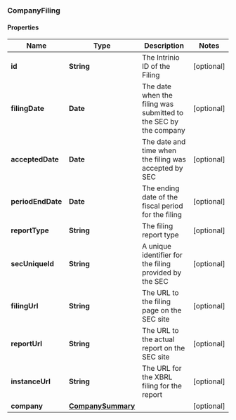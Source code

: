 ### CompanyFiling

#### Properties
Name | Type | Description | Notes
------------ | ------------- | ------------- | -------------
**id** | **String** | The Intrinio ID of the Filing | [optional] 
**filingDate** | **Date** | The date when the filing was submitted to the SEC by the company | [optional] 
**acceptedDate** | **Date** | The date and time when the filing was accepted by SEC | [optional] 
**periodEndDate** | **Date** | The ending date of the fiscal period for the filing | [optional] 
**reportType** | **String** | The filing report type | [optional] 
**secUniqueId** | **String** | A unique identifier for the filing provided by the SEC | [optional] 
**filingUrl** | **String** | The URL to the filing page on the SEC site | [optional] 
**reportUrl** | **String** | The URL to the actual report on the SEC site | [optional] 
**instanceUrl** | **String** | The URL for the XBRL filing for the report | [optional] 
**company** | [**CompanySummary**](CompanySummary.md) |  | [optional] 



